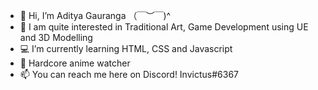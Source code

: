- 👋 Hi, I’m Aditya Gauranga （￣︶￣)^　
- 👀 I am quite interested in Traditional Art, Game Development using UE and 3D Modelling
- 💻 I’m currently learning HTML, CSS and Javascript
- 🎋 Hardcore anime watcher
- 📫 You can reach me here on Discord! Invictus#6367 

<!---
AdityaGauranga/AdityaGauranga is a ✨ special ✨ repository because its `README.md` (this file) appears on your GitHub profile.
You can click the Preview link to take a look at your changes.
--->
